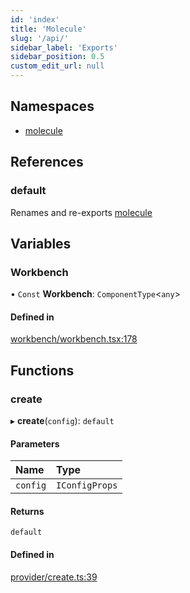 ```yaml
---
id: 'index'
title: 'Molecule'
slug: '/api/'
sidebar_label: 'Exports'
sidebar_position: 0.5
custom_edit_url: null
---
```


## Namespaces

-   [molecule](namespaces/molecule)

## References

### default

Renames and re-exports [molecule](namespaces/molecule)

## Variables

### Workbench

• `Const` **Workbench**: `ComponentType`<`any`\>

#### Defined in

[workbench/workbench.tsx:178](https://github.com/DTStack/molecule/blob/927b7d39/src/workbench/workbench.tsx#L178)

## Functions

### create

▸ **create**(`config`): `default`

#### Parameters

| Name     | Type           |
| :------- | :------------- |
| `config` | `IConfigProps` |

#### Returns

`default`

#### Defined in

[provider/create.ts:39](https://github.com/DTStack/molecule/blob/927b7d39/src/provider/create.ts#L39)
